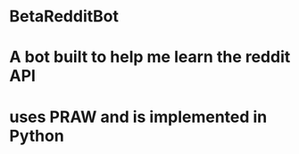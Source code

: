 # BetaRedditBot
# A bot built to help me learn the reddit API
# uses PRAW and is implemented in Python
